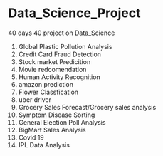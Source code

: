 # Data_Science_Project
40 days 40 project on Data_Science

1.  Global Plastic Pollution Analysis
2.  Credit Card Fraud Detection
3. Stock market Predicition
4. Movie redcomendation
5. Human Activity Recognition
6. amazon prediction
7. Flower Classfication
8. uber driver
9. Grocery Sales Forecast/Grocery sales analysis
10. Symptom Disease Sorting
11. General Election Poll Analysis
12.  BigMart Sales Analysis
13.  Covid 19
14.  IPL Data Analysis
